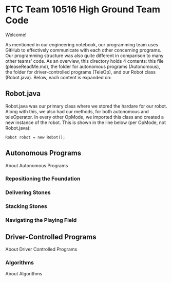 # FTC Team 10516 High Ground Team Code

Welcome!

As mentioned in our engineering notebook, our programming team uses GitHub to effectively communicate with each other concerning programs. Our programming structure was also quite different in comparison to many other teams' code. As an overview, this directory holds 4 contents: this file (pleaseReadMe.md), the folder for autonomous programs (Autonomous), the folder for driver-controlled programs (TeleOp), and our Robot class (Robot.java). Below, each content is expanded on:

## Robot.java

Robot.java was our primary class where we stored the hardare for our robot. Along with this, we also had our methods, for both autonomous and teleOperator. In every other OpMode, we imported this class and created a new instance of the robot. This is shown in the line below (per OpMode, not Robot.java):
```
Robot robot = new Robot();
```
## Autonomous Programs

About Autonomous Programs

### Repositioning the Foundation

### Delivering Stones

### Stacking Stones

### Navigating the Playing Field

## Driver-Controlled Programs

About Driver Controlled Programs

### Algorithms

About Algorithms
